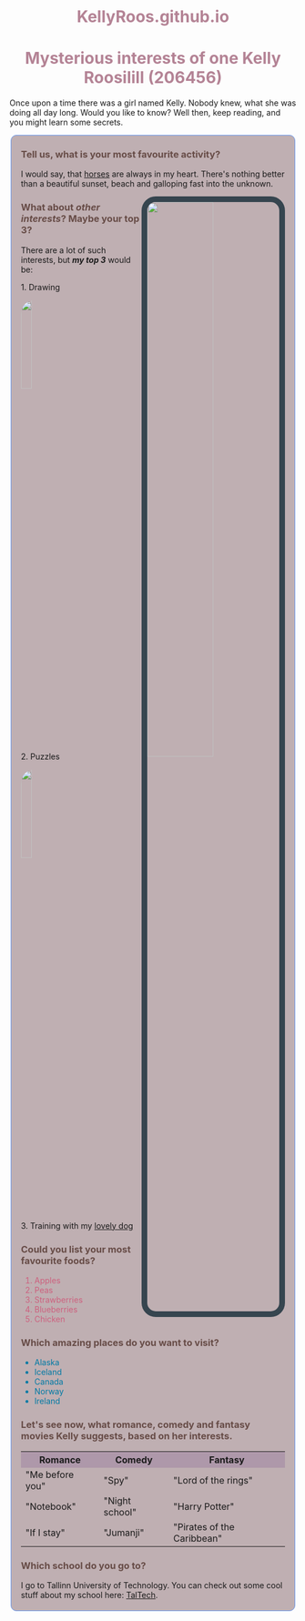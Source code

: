 # KellyRoos.github.io
<style>
h1 {
  text-align: center;
  color: #B48395
}
h3 {
  color: #674C47
}
.food {
  color: 	#CD607E
}
.places {
  color: 	#007AA5
}
#horseImg {
  float: right;
  border: solid;
  border-width: 10px;
  border-color: #36454F;
  border-radius: 25px;
}
.interests {
  background-color: #BFAFB2;
  border: solid;
  border-width: 1px;
  border-color: CornflowerBlue;
  margin: 0px 2px 15px 2px;
  padding: 0px 17px 5px 17px;
  border-radius: 10px;
}
#draw {
  border-radius: 25px;
}
#puzzle {
  border-radius: 25px;
}
.head {
  background-color: #AE98AA;
}
</style>

<div>
  <h1>Mysterious interests of one Kelly Roosilill (206456)</h1>
  <p>Once upon a time there was a girl named Kelly. Nobody knew,
    what she was doing all day long. Would you like to know? Well
    then, keep reading, and you might learn some secrets.</p>
</div>
<div class="interests">
    <h3>Tell us, what is your most favourite activity?</h3>
    <p>I would say, that <a href="https://www.nationalgeographic.com/animals/mammals/h/horse/">horses</a> are always in my heart. There's
      nothing better than a beautiful sunset, beach and galloping
      fast into the unknown.</p>
  <img src="https://cdn.pixabay.com/photo/2020/08/10/19/15/horse-5478605_1280.jpg" id="horseImg" width="50%" />
  <h3>What about <em>other interests</em>? Maybe your top 3?</h3>
  <p>There are a lot of such interests, but <em><b>my top 3</b></em> would be:
    </p>
    <p>1. Drawing</p>
    <img src="https://cdn.pixabay.com/photo/2016/06/29/08/50/pencil-1486278_1280.jpg" id="draw" width="20%" />
    <p>2. Puzzles</p>
  <img src="https://cdn.pixabay.com/photo/2018/03/13/22/53/puzzle-3223941_1280.jpg" id="puzzle" width="20%" />
    <p>3. Training with my 
      <a href="https://dogtime.com/dog-breeds/golden-retriever#/slide/3">lovely dog 
      </a>
    </p>
  <h3>Could you list your most favourite foods?</h3>
  <p>
  <ol> 
    <li class="food">Apples</li>
    <li class="food">Peas</li>
    <li class="food">Strawberries</li>
    <li class="food">Blueberries</li>
    <li class="food">Chicken</li>
  </ol>
  </p>
  <h3>Which amazing places do you want to visit?</h3>
  <p>
    <ul>
      <li class="places">Alaska</li>
      <li class="places">Iceland</li>
      <li class="places">Canada</li>
      <li class="places">Norway</li>
      <li class="places">Ireland</li>
    </ul>
  </p>
  <h3>Let's see now, what romance, comedy and fantasy movies Kelly suggests, based on her interests.</h3>
  <p>
    <table>
      <tr class="head">
        <th>Romance</th>
        <th>Comedy</th>
        <th>Fantasy</th>
      </tr>
      <tr>
        <td>"Me before you"</td>
        <td>"Spy"</td>
        <td>"Lord of the rings"</td>
      </tr>
      <tr>
        <td>"Notebook"</td>
        <td>"Night school"</td>
        <td>"Harry Potter"</td>
      </tr>
      <tr>
        <td>"If I stay"</td>
        <td>"Jumanji"</td>
        <td>"Pirates of the Caribbean"</td>
      </tr>
  </table>
  <h3>Which school do you go to?</h3>
  <p>I go to Tallinn University of Technology. You can check out some cool stuff about my school here: <a href="https://taltech.ee/">TalTech</a>.
  </p></div>
